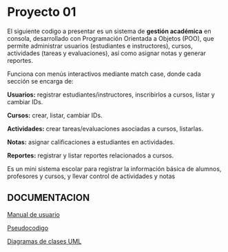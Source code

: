 
# Proyecto 01

El siguiente codigo a presentar es un sistema de **gestión académica** en consola, desarrollado con Programación Orientada a Objetos (POO), que permite administrar usuarios (estudiantes e instructores), cursos, actividades (tareas y evaluaciones), así como asignar notas y generar reportes.

Funciona con menús interactivos mediante match case, donde cada sección se encarga de:

**Usuarios:** registrar estudiantes/instructores, inscribirlos a cursos, listar y cambiar IDs.

**Cursos:** crear, listar, cambiar IDs.

**Actividades:** crear tareas/evaluaciones asociadas a cursos, listarlas.

**Notas:** asignar calificaciones a estudiantes en actividades.

**Reportes:** registrar y listar reportes relacionados a cursos.

Es un mini sistema escolar para registrar la información básica de alumnos, profesores y cursos, y llevar control de actividades y notas


## DOCUMENTACION

[Manual de usuario](https://www.canva.com/design/DAGy_iVFJ_g/19FFAU0aEpM5iDMWN_IjyQ/edit)

[Pseudocodigo](https://drive.google.com/file/d/1uR2aAGb59e8_kXjSwLiJWNU9DmuvDdr8/view?usp=drive_link)

[Diagramas de clases UML](https://miro.com/app/board/uXjVJIJ0g1Q=/)
